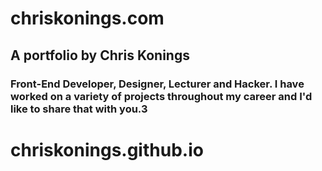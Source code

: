 # chriskonings.com
## A portfolio by Chris Konings
### Front-End Developer, Designer, Lecturer and Hacker. I have worked on a variety of projects throughout my career and I'd like to share that with you.3
# chriskonings.github.io
